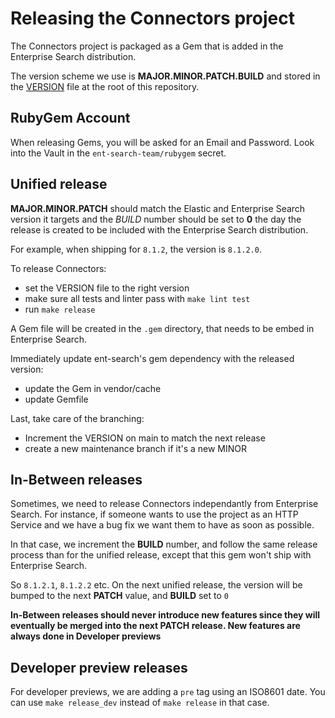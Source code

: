 # Releasing the Connectors project

The Connectors project is packaged as a Gem that is added in the Enterprise Search distribution.

The version scheme we use is **MAJOR.MINOR.PATCH.BUILD** and stored in the [VERSION](VERSION) file
at the root of this repository.

## RubyGem Account

When releasing Gems, you will be asked for an Email and Password.
Look into the Vault in the `ent-search-team/rubygem` secret.


## Unified release

**MAJOR.MINOR.PATCH** should match the Elastic and Enterprise Search version it targets 
and the *BUILD* number should be set to **0** the day the release is created
to be included with the Enterprise Search distribution.

For example, when shipping for `8.1.2`, the version is `8.1.2.0`.

To release Connectors:

- set the VERSION file to the right version
- make sure all tests and linter pass with `make lint test`
- run `make release`

A Gem file will be created in the `.gem` directory, that needs to be embed in Enterprise Search.

Immediately update ent-search's gem dependency with the released version:

- update the Gem in vendor/cache
- update Gemfile

Last, take care of the branching:

- Increment the VERSION on main to match the next release
- create a new maintenance branch if it's a new MINOR


## In-Between releases

Sometimes, we need to release Connectors independantly from Enterprise Search.
For instance, if someone wants to use the project as an HTTP Service and we have a
bug fix we want them to have as soon as possible.

In that case, we increment the **BUILD** number, and follow the same release
process than for the unified release, except that this gem won't ship with Enterprise Search.

So `8.1.2.1`, `8.1.2.2` etc. On the next unified release, the version will be bumped to
the next **PATCH** value, and **BUILD** set to `0`

**In-Between releases should never introduce new features since they will eventually be
merged into the next PATCH release. New features are always done in Developer previews**

## Developer preview releases

For developer previews, we are adding a `pre` tag using an ISO8601 date.
You can use `make release_dev` instead of `make release` in that case.
